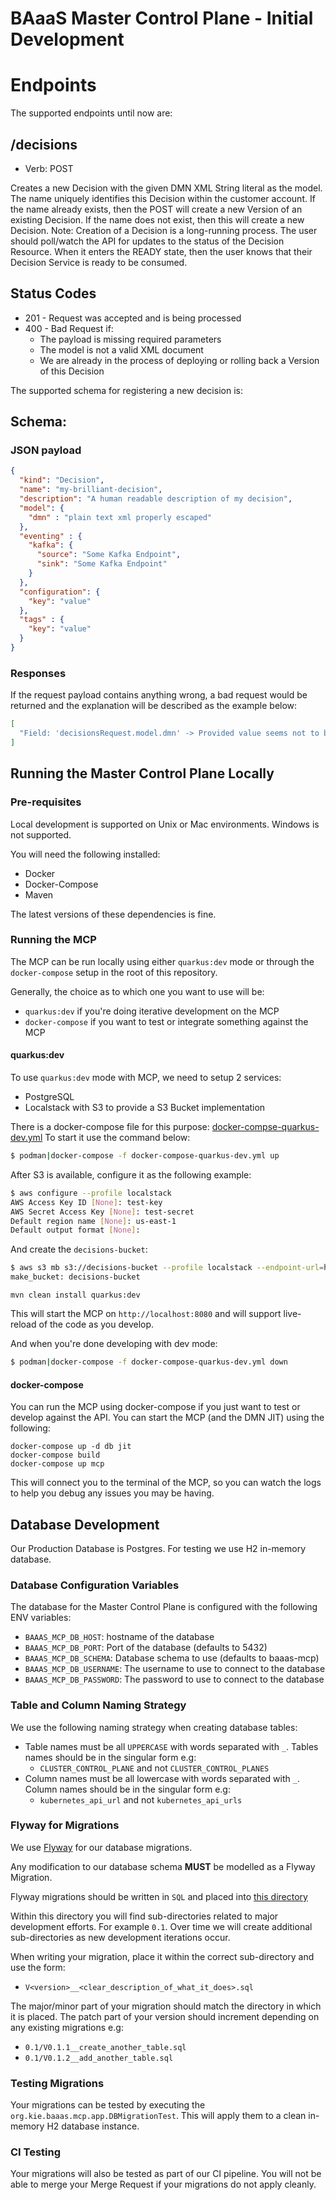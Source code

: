# BAaaS Master Control Plane - Initial Development

# Endpoints

The supported endpoints until now are:

## /decisions

- Verb: POST

Creates a new Decision with the given DMN XML String literal as the model.
The name uniquely identifies this Decision within the customer account. If the name already exists, then the POST
will create a new Version of an existing Decision. If the name does not exist, then this will create a new Decision.
Note: Creation of a Decision is a long-running process. The user should poll/watch the API for updates to the status
of the Decision Resource. When it enters the READY state, then the user knows that their Decision Service is ready to be
consumed.

## **Status Codes**

- 201 - Request was accepted and is being processed
- 400 - Bad Request if:
  - The payload is missing required parameters
  - The model is not a valid XML document
  - We are already in the process of deploying or rolling back a Version of this Decision


The supported schema for registering a new decision is:

## **Schema**:

### JSON payload

```json
{
  "kind": "Decision",
  "name": "my-brilliant-decision",
  "description": "A human readable description of my decision",
  "model": {
    "dmn" : "plain text xml properly escaped"
  },
  "eventing" : {
    "kafka": {
      "source": "Some Kafka Endpoint",
      "sink": "Some Kafka Endpoint"
    }
  },
  "configuration": {
    "key": "value"
  },
  "tags" : {
    "key": "value"
  }
}
```

### Responses

If the request payload contains anything wrong, a bad request would be returned and the explanation will be described
as the example below:

```json
[
  "Field: 'decisionsRequest.model.dmn' -> Provided value seems not to be valid, explanation: The element type \"dmn:definitions\" must be terminated by the matching end-tag \"</dmn:definitions>\"."
]
```
## Running the Master Control Plane Locally

### Pre-requisites

Local development is supported on Unix or Mac environments. Windows is not supported.

You will need the following installed:

* Docker
* Docker-Compose
* Maven

The latest versions of these dependencies is fine.

### Running the MCP

The MCP can be run locally using either `quarkus:dev` mode or through the `docker-compose` setup in the root of this repository.

Generally, the choice as to which one you want to use will be:

- `quarkus:dev` if you're doing iterative development on the MCP
- `docker-compose` if you want to test or integrate something against the MCP

#### quarkus:dev

To use `quarkus:dev` mode with MCP, we need to setup 2 services:

- PostgreSQL
- Localstack with S3 to provide a S3 Bucket implementation

There is a docker-compose file for this purpose: [docker-compse-quarkus-dev.yml](docker-compose-quarkus-dev.yml)
To start it use the command below:

```bash
$ podman|docker-compose -f docker-compose-quarkus-dev.yml up
```

After S3 is available, configure it as the following example:

```bash
$ aws configure --profile localstack
AWS Access Key ID [None]: test-key
AWS Secret Access Key [None]: test-secret
Default region name [None]: us-east-1
Default output format [None]:
```

And create the `decisions-bucket`:

```bash
$ aws s3 mb s3://decisions-bucket --profile localstack --endpoint-url=http://localhost:8008
make_bucket: decisions-bucket
```


```shell
mvn clean install quarkus:dev
```
This will start the MCP on `http://localhost:8080` and will support live-reload of the code as you develop.

And when you're done developing with dev mode:

```bash
$ podman|docker-compose -f docker-compose-quarkus-dev.yml down
```


#### docker-compose

You can run the MCP using docker-compose if you just want to test or develop against the API. You can start the MCP
(and the DMN JIT) using the following:

```shell
docker-compose up -d db jit
docker-compose build
docker-compose up mcp
```
This will connect you to the terminal of the MCP, so you can watch the logs to help you debug any issues you may be having.

## Database Development

Our Production Database is Postgres. For testing we use H2 in-memory database.

### Database Configuration Variables

The database for the Master Control Plane is configured with the following ENV variables:

* `BAAAS_MCP_DB_HOST`: hostname of the database
* `BAAAS_MCP_DB_PORT`: Port of the database (defaults to 5432)
* `BAAAS_MCP_DB_SCHEMA`: Database schema to use (defaults to baaas-mcp)
* `BAAAS_MCP_DB_USERNAME`: The username to use to connect to the database
* `BAAAS_MCP_DB_PASSWORD`: The password to use to connect to the database

### Table and Column Naming Strategy

We use the following naming strategy when creating database tables:

* Table names must be all `UPPERCASE` with words separated with `_`. Tables names should be in the singular form e.g:
  * `CLUSTER_CONTROL_PLANE` and not `CLUSTER_CONTROL_PLANES`
* Column names must be all lowercase with words separated with `_`. Column names should be in the singular form e.g:
  * `kubernetes_api_url` and not `kubernetes_api_urls`

### Flyway for Migrations

We use [Flyway](https://flywaydb.org) for our database migrations.

Any modification to our database schema __MUST__ be modelled as a Flyway Migration.

Flyway migrations should be written in `SQL` and placed into [this directory](baaas-master-control-plane/src/main/resources/db/migration)

Within this directory you will find sub-directories related to major development efforts. For example `0.1`. Over time we will
create additional sub-directories as new development iterations occur.

When writing your migration, place it within the correct sub-directory and use the form:

* `V<version>__<clear_description_of_what_it_does>.sql`

The major/minor part of your migration should match the directory in which it is placed. The patch part of your version should increment
depending on any existing migrations e.g:

* `0.1/V0.1.1__create_another_table.sql`
* `0.1/V0.1.2__add_another_table.sql`

### Testing Migrations

Your migrations can be tested by executing the `org.kie.baaas.mcp.app.DBMigrationTest`. This will apply them to a clean in-memory
H2 database instance.

### CI Testing

Your migrations will also be tested as part of our CI pipeline. You will not be able to merge your Merge Request if your migrations
do not apply cleanly. 